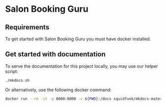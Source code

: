 # Salon Booking Guru

## Requirements

To get started with Salon Booking Guru you must have docker installed.

## Get started with documentation

To serve the documentation for this project locally, you may use our helper
script:
```bash
./mkdocs.sh
```

Or alternatively, use the following docker command:
```bash
docker run --rm -it -p 8000:8000 -v ${PWD}:/docs squidfunk/mkdocs-material
```
